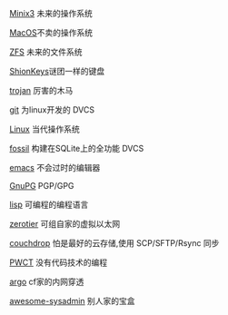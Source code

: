 [Minix3](http://www.minix3.org/) 未来的操作系统

[MacOS](https://en.wikipedia.org/wiki/MacOS)不卖的操作系统

[ZFS](https://open-zfs.org/) 未来的文件系统

[ShionKeys](https://ipfs.infura.io/ipfs/QmZm1zqUz44xF8fJAJJjUwmsuTbWQCJLQLscpGivviqgHX/)谜团一样的键盘

[trojan](https://github.com/trojan-gfw/trojan) 厉害的木马

[git](https://git-scm.com) 为linux开发的 DVCS

[Linux](https://en.wikipedia.org/wiki/Linux) 当代操作系统

[fossil](https://www.fossil-scm.org/index.html/doc/trunk/www/index.wiki) 构建在SQLite上的全功能 DVCS

[emacs](https://www.gnu.org/software/emacs/) 不会过时的编辑器

[GnuPG](https://gnupg.org/) PGP/GPG

[lisp](https://en.wikipedia.org/wiki/Lisp) 可编程的编程语言

[zerotier](https://www.zerotier.com/) 可组自家的虚拟以太网

[couchdrop](https://couchdrop.io/) 怕是最好的云存储,使用 SCP/SFTP/Rsync 同步

[PWCT](http://doublesvsoop.sourceforge.net/) 没有代码技术的编程

[argo](https://developers.cloudflare.com/argo-tunnel/) cf家的内网穿透

[awesome-sysadmin](https://github.com/n1trux/awesome-sysadmin) 别人家的宝盒
